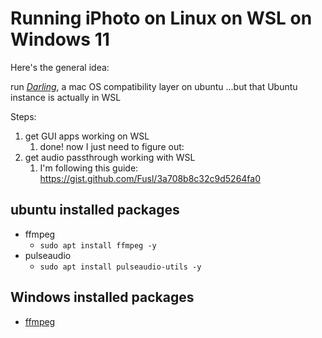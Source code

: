 # Running iPhoto on Linux on WSL on Windows 11

Here's the general idea:

run [*Darling*](https://www.darlinghq.org/), a mac OS compatibility layer on ubuntu
...but that Ubuntu instance is actually in WSL

Steps:

1. get GUI apps working on WSL
   1. done!  now I just need to figure out:
2. get audio passthrough working with WSL
   1. I'm following this guide: <https://gist.github.com/Fusl/3a708b8c32c9d5264fa0>



## ubuntu installed packages

- ffmpeg
  - ``sudo apt install ffmpeg -y``
- pulseaudio
  - ``sudo apt install pulseaudio-utils -y``

## Windows installed packages

- [ffmpeg](https://github.com/BtbN/FFmpeg-Builds/releases)

